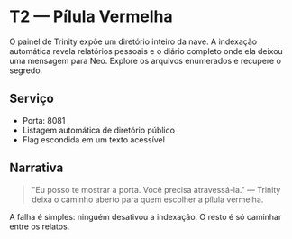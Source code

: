 # T2 — Pílula Vermelha

O painel de Trinity expõe um diretório inteiro da nave. A indexação automática revela relatórios pessoais e o diário
completo onde ela deixou uma mensagem para Neo. Explore os arquivos enumerados e recupere o segredo.

## Serviço

- Porta: 8081
- Listagem automática de diretório público
- Flag escondida em um texto acessível

## Narrativa

> "Eu posso te mostrar a porta. Você precisa atravessá-la." — Trinity deixa o caminho aberto para quem escolher a
> pílula vermelha.

A falha é simples: ninguém desativou a indexação. O resto é só caminhar entre os relatos.
